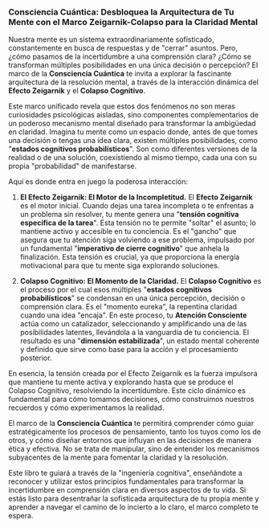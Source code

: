 ### **Consciencia Cuántica: Desbloquea la Arquitectura de Tu Mente con el Marco Zeigarnik-Colapso para la Claridad Mental**
Nuestra mente es un sistema extraordinariamente sofisticado, constantemente en busca de respuestas y de "cerrar" asuntos. Pero, ¿cómo pasamos de la incertidumbre a una comprensión clara? ¿Cómo se transforman múltiples posibilidades en una única decisión o percepción? El marco de la **Consciencia Cuántica** te invita a explorar la fascinante arquitectura de la resolución mental, a través de la interacción dinámica del **Efecto Zeigarnik** y el **Colapso Cognitivo**.

Este marco unificado revela que estos dos fenómenos no son meras curiosidades psicológicas aisladas, sino componentes complementarios de un poderoso mecanismo mental diseñado para transformar la ambigüedad en claridad. Imagina tu mente como un espacio donde, antes de que tomes una decisión o tengas una idea clara, existen múltiples posibilidades, como "**estados cognitivos probabilísticos**". Son como diferentes versiones de la realidad o de una solución, coexistiendo al mismo tiempo, cada una con su propia "probabilidad" de manifestarse.

Aquí es donde entra en juego la poderosa interacción:

1.  **El Efecto Zeigarnik: El Motor de la Incompletitud.**
    El **Efecto Zeigarnik** es el motor inicial. Cuando dejas una tarea incompleta o te enfrentas a un problema sin resolver, tu mente genera una "**tensión cognitiva específica de la tarea**". Esta tensión no te permite "soltar" el asunto; lo mantiene activo y accesible en tu conciencia. Es el "gancho" que asegura que tu atención siga volviendo a ese problema, impulsado por un fundamental "**imperativo de cierre cognitivo**" que anhela la finalización. Esta tensión es crucial, ya que proporciona la energía motivacional para que tu mente siga explorando soluciones.

2.  **Colapso Cognitivo: El Momento de la Claridad.**
    El **Colapso Cognitivo** es el proceso por el cual esos múltiples "**estados cognitivos probabilísticos**" se condensan en una única percepción, decisión o comprensión clara. Es el "momento eureka", la repentina claridad cuando una idea "encaja". En este proceso, tu **Atención Consciente** actúa como un catalizador, seleccionando y amplificando una de las posibilidades latentes, llevándola a la vanguardia de tu conciencia. El resultado es una "**dimensión estabilizada**", un estado mental coherente y definido que sirve como base para la acción y el procesamiento posterior.

En esencia, la tensión creada por el Efecto Zeigarnik es la fuerza impulsora que mantiene tu mente activa y explorando hasta que se produce el Colapso Cognitivo, resolviendo la incertidumbre. Este ciclo dinámico es fundamental para cómo tomamos decisiones, cómo construimos nuestros recuerdos y cómo experimentamos la realidad.

El marco de la **Consciencia Cuántica** te permitirá comprender cómo guiar estratégicamente los procesos de pensamiento, tanto los tuyos como los de otros, y cómo diseñar entornos que influyan en las decisiones de manera ética y efectiva. No se trata de manipular, sino de entender los mecanismos subyacentes de la mente para fomentar la claridad y la resolución.

Este libro te guiará a través de la "ingeniería cognitiva", enseñándote a reconocer y utilizar estos principios fundamentales para transformar la incertidumbre en comprensión clara en diversos aspectos de tu vida. Si estás listo para desentrañar la sofisticada arquitectura de tu propia mente y aprender a navegar el camino de lo incierto a lo claro, el marco completo te espera.